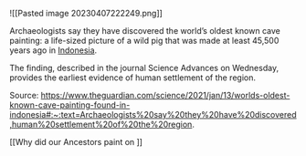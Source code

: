 ![[Pasted image 20230407222249.png]]


Archaeologists say they have discovered the world’s oldest known cave painting: a life-sized picture of a wild pig that was made at least 45,500 years ago in [Indonesia](https://www.theguardian.com/world/indonesia).

The finding, described in the journal Science Advances on Wednesday, provides the earliest evidence of human settlement of the region.



Source: https://www.theguardian.com/science/2021/jan/13/worlds-oldest-known-cave-painting-found-in-indonesia#:~:text=Archaeologists%20say%20they%20have%20discovered,human%20settlement%20of%20the%20region.

[[Why did our Ancestors paint on ]]

